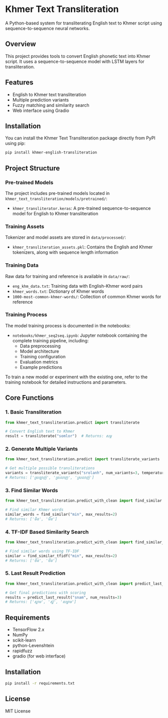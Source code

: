 # Khmer Text Transliteration

A Python-based system for transliterating English text to Khmer script using sequence-to-sequence neural networks.

## Overview

This project provides tools to convert English phonetic text into Khmer script. It uses a sequence-to-sequence model with LSTM layers for transliteration.

## Features

- English to Khmer text transliteration
- Multiple prediction variants  
- Fuzzy matching and similarity search
- Web interface using Gradio

## Installation

You can install the Khmer Text Transliteration package directly from PyPI using pip:

```bash
pip install khmer-english-transliteration
```

## Project Structure

### Pre-trained Models

The project includes pre-trained models located in `khmer_text_transliteration/models/pretrained/`:

- `khmer_transliterator.keras`: A pre-trained sequence-to-sequence model for English to Khmer transliteration

### Training Assets

Tokenizer and model assets are stored in `data/processed/`:

- `khmer_transliteration_assets.pkl`: Contains the English and Khmer tokenizers, along with sequence length information

### Training Data

Raw data for training and reference is available in `data/raw/`:

- `eng_khm_data.txt`: Training data with English-Khmer word pairs
- `khmer_words.txt`: Dictionary of Khmer words
- `1000-most-common-khmer-words/`: Collection of common Khmer words for reference

### Training Process

The model training process is documented in the notebooks:

- `notebooks/khmer_seq2seq.ipynb`: Jupyter notebook containing the complete training pipeline, including:
  - Data preprocessing
  - Model architecture
  - Training configuration
  - Evaluation metrics
  - Example predictions

To train a new model or experiment with the existing one, refer to the training notebook for detailed instructions and parameters.

## Core Functions

### 1. Basic Transliteration

```python
from khmer_text_transliteration.predict import transliterate

# Convert English text to Khmer
result = transliterate("somlor")  # Returns: សម្ល
```

### 2. Generate Multiple Variants

```python
from khmer_text_transliteration.predict import transliterate_variants

# Get multiple possible transliterations
variants = transliterate_variants("srolanh", num_variants=3, temperature=0.7)
# Returns: ['ស្រឡាញ់', 'ស្រលាញ', 'ស្រលាញ់']
```

### 3. Find Similar Words

```python
from khmer_text_transliteration.predict_with_clean import find_similar

# Find similar Khmer words
similar_words = find_similar("min", max_results=2)
# Returns: ['មិន', 'មីន']
```

### 4. TF-IDF Based Similarity Search

```python
from khmer_text_transliteration.predict_with_clean import find_similar_tfidf

# Find similar words using TF-IDF
similar = find_similar_tfidf("min", max_results=2)
# Returns: ['មិន', 'មីន']
```

### 5. Last Result Prediction

```python
from khmer_text_transliteration.predict_with_clean import predict_last_result

# Get final predictions with scoring
results = predict_last_result("snam", num_results=3)
# Returns: ['ស្នាម', 'ស្នំ', 'សម្នាម']
```

## Requirements

- TensorFlow 2.x
- NumPy
- scikit-learn
- python-Levenshtein
- rapidfuzz
- gradio (for web interface)

## Installation

```bash
pip install -r requirements.txt
```

## License

MIT License
